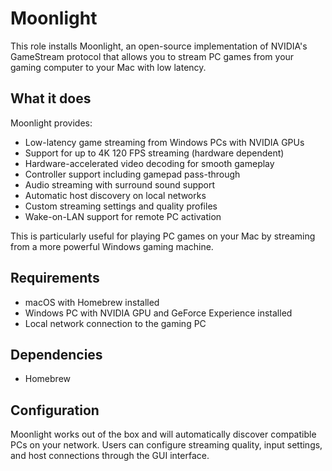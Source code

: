 # Moonlight

This role installs Moonlight, an open-source implementation of NVIDIA's GameStream protocol that allows you to stream PC games from your gaming computer to your Mac with low latency.

## What it does

Moonlight provides:
- Low-latency game streaming from Windows PCs with NVIDIA GPUs
- Support for up to 4K 120 FPS streaming (hardware dependent)
- Hardware-accelerated video decoding for smooth gameplay
- Controller support including gamepad pass-through
- Audio streaming with surround sound support
- Automatic host discovery on local networks
- Custom streaming settings and quality profiles
- Wake-on-LAN support for remote PC activation

This is particularly useful for playing PC games on your Mac by streaming from a more powerful Windows gaming machine.

## Requirements

- macOS with Homebrew installed
- Windows PC with NVIDIA GPU and GeForce Experience installed
- Local network connection to the gaming PC

## Dependencies

- Homebrew

## Configuration

Moonlight works out of the box and will automatically discover compatible PCs on your network. Users can configure streaming quality, input settings, and host connections through the GUI interface.
